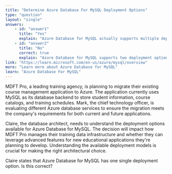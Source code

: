 ```yaml
---
title: "Determine Azure Database For MySQL Deployment Options"
type: "question"
layout: "single"
answers:
    - id: "answer1"
      title: "Yes"
      explain: "Azure Database for MySQL actually supports multiple deployment options, not just a single option. The service offers both Single Server and Flexible Server deployment models."
    - id: "answer2"
      title: "No"
      correct: true
      explain: "Azure Database for MySQL supports two deployment options: Single Server (minimal configuration, best for existing applications) and Flexible Server (granular control, best for new deployments)."
link: "https://learn.microsoft.com/en-us/azure/mysql/overview"
more: "Learn more about Azure Database for MySQL"
learn: "Azure Database For MySQL"
---
```


MDFT Pro, a leading training agency, is planning to migrate their existing course management application to Azure. The application currently uses MySQL as its database backend to store student information, course catalogs, and training schedules. Mark, the chief technology officer, is evaluating different Azure database services to ensure the migration meets the company's requirements for both current and future applications.

Claire, the database architect, needs to understand the deployment options available for Azure Database for MySQL. The decision will impact how MDFT Pro manages their training data infrastructure and whether they can leverage advanced features for new educational applications they're planning to develop. Understanding the available deployment models is crucial for making the right architectural choice.

Claire states that Azure Database for MySQL has one single deployment option. Is this correct?